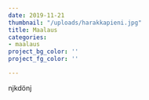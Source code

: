```yaml
---
date: 2019-11-21
thumbnail: "/uploads/harakkapieni.jpg"
title: Maalaus
categories:
- maalaus
project_bg_color: ''
project_fg_color: ''

---
```

njkdönj